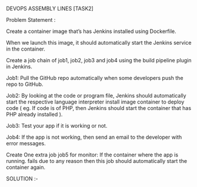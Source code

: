 DEVOPS ASSEMBLY LINES [TASK2]

Problem Statement :

Create a container image that’s has Jenkins installed using Dockerfile.

When we launch this image, it should automatically start the Jenkins service in the container.

Create a job chain of job1, job2, job3 and job4 using the build pipeline plugin in Jenkins.

Job1: Pull the GitHub repo automatically when some developers push the repo to GitHub.

Job2: By looking at the code or program file, Jenkins should automatically start the respective language interpreter install image container to deploy code ( eg. If code is of PHP, then Jenkins should start the container that has PHP already installed ).

Job3: Test your app if it is working or not.

Job4: If the app is not working, then send an email to the developer with error messages.

Create One extra job job5 for monitor: If the container where the app is running. fails due to any reason then this job should automatically start the container again.


SOLUTION :-
